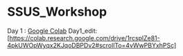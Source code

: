 # SSUS_Workshop
Day 1 : [Google Colab](https://colab.research.google.com/drive/1rcsplZe81-4pkUWOpWyqx2KJqoDBPDv2#scrollTo=ApiNd0lYkhyX)
Day1_edit:[https://colab.research.google.com/drive/1rcsplZe81-4pkUWOpWyqx2KJqoDBPDv2#scrollTo=4vWwPBYxhPSc] 



